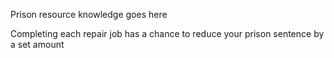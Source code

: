 Prison resource knowledge goes here

Completing each repair job has a chance to reduce your prison sentence by a set amount